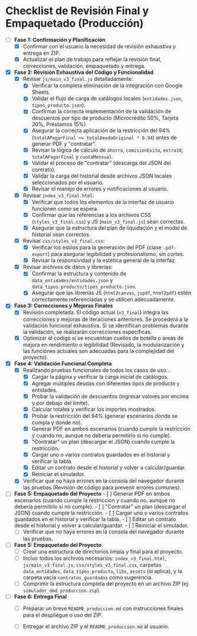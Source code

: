 # Checklist de Revisión Final y Empaquetado (Producción)

- [ ] **Fase 1: Confirmación y Planificación**
    - [x] Confirmar con el usuario la necesidad de revisión exhaustiva y entrega en ZIP.
    - [x] Actualizar el plan de trabajo para reflejar la revisión final, correcciones, validación, empaquetado y entrega.

- [x] **Fase 2: Revisión Exhaustiva del Código y Funcionalidad**
    - [x] Revisar `js/main_v3_final.js` detalladamente:
        - [x] Verificar la completa eliminación de la integración con Google Sheets.
        - [x] Validar el flujo de carga de catálogos locales (`entidades.json`, `tipos_producto.json`).
        - [x] Confirmar la correcta implementación de la validación de descuentos por tipo de producto (Microcrédito 50%, Tarjeta 20%, Préstamos 15%).
        - [x] Asegurar la correcta aplicación de la restricción del 94% (`totalAPagarFinal <= totalDeudaOriginal * 0.94`) antes de generar PDF y "contratar".
        - [x] Revisar la lógica de cálculo de `ahorro`, `comisionExito`, `extra10`, `totalAPagarFinal` y `cuotaMensual`.
        - [x] Validar el proceso de "contratar" (descarga del JSON del contrato).
        - [x] Validar la carga del historial desde archivos JSON locales seleccionados por el usuario.
        - [x] Revisar el manejo de errores y notificaciones al usuario.
    - [x] Revisar `index_v3_final.html`:
        - [x] Verificar que todos los elementos de la interfaz de usuario funcionen como se espera.
        - [x] Confirmar que las referencias a los archivos CSS (`styles_v3_final.css`) y JS (`main_v3_final.js`) sean correctas.
        - [x] Asegurar que la estructura del plan de liquidación y el modal de historial sean correctos.
    - [x] Revisar `css/styles_v3_final.css`:
        - [x] Verificar los estilos para la generación del PDF (clase `.pdf-export`) para asegurar legibilidad y profesionalismo, sin cortes.
        - [x] Revisar la responsividad y la estética general de la interfaz.
    - [x] Revisar archivos de datos y librerías:
        - [x] Confirmar la estructura y contenido de `data_entidades/entidades.json` y `data_tipos_producto/tipos_producto.json`.
        - [x] Asegurar que las librerías JS (`html2canvas`, `jspdf`, `html2pdf`) estén correctamente referenciadas y se utilicen adecuadamente.

- [x] **Fase 3: Correcciones y Mejoras Finales**
    - [x] Revisión completada. El código actual (`v3_final`) integra las correcciones y mejoras de iteraciones anteriores. Se procederá a la validación funcional exhaustiva. Si se identifican problemas durante la validación, se realizarán correcciones específicas.
    - [x] Optimizar el código si se encuentran cuellos de botella o áreas de mejora en rendimiento o legibilidad (Revisado, la modularización y las funciones actuales son adecuadas para la complejidad del proyecto).

- [x] **Fase 4: Validación Funcional Completa**
    - [x] Realizando pruebas funcionales de todos los casos de uso...
        - [x] Cargar la página y verificar la carga inicial de catálogos.
        - [x] Agregar múltiples deudas con diferentes tipos de producto y entidades.
        - [x] Probar la validación de descuentos (ingresar valores por encima y por debajo del límite).
        - [x] Calcular totales y verificar los importes mostrados.
        - [x] Probar la restricción del 94% (generar escenarios donde se cumpla y donde no).
        - [x] Generar PDF en ambos escenarios (cuando cumple la restricción y cuando no, aunque no debería permitirlo si no cumple).
        - [x] "Contratar" un plan (descargar el JSON) cuando cumple la restricción.
        - [x] Cargar uno o varios contratos guardados en el historial y verificar la tabla.
        - [x] Editar un contrato desde el historial y volver a calcular/guardar.
        - [x] Reiniciar el simulador.
    - [x] Verificar que no haya errores en la consola del navegador durante las pruebas (Revisión de código para prevenir errores comunes).

- [ ] **Fase 5: Empaquetado del Proyecto**
        - [ ] Generar PDF en ambos escenarios (cuando cumple la restricción y cuando no, aunque no debería permitirlo si no cumple).
        - [ ] "Contratar" un plan (descargar el JSON) cuando cumple la restricción.
        - [ ] Cargar uno o varios contratos guardados en el historial y verificar la tabla.
        - [ ] Editar un contrato desde el historial y volver a calcular/guardar.
        - [ ] Reiniciar el simulador.
    - [ ] Verificar que no haya errores en la consola del navegador durante las pruebas.

- [ ] **Fase 5: Empaquetado del Proyecto**
    - [ ] Crear una estructura de directorios limpia y final para el proyecto.
    - [ ] Incluir todos los archivos necesarios: `index_v3_final.html`, `js/main_v3_final.js`, `css/styles_v3_final.css`, carpetas `data_entidades`, `data_tipos_producto`, `libs`, `assets` (si aplica), y la carpeta vacía `contratos_guardados` como sugerencia.
    - [ ] Comprimir la estructura completa del proyecto en un archivo ZIP (ej: `simulador_dmd_produccion.zip`).

- [ ] **Fase 6: Entrega Final**
    - [ ] Preparar un breve `README_produccion.md` con instrucciones finales para el despliegue o uso del ZIP.
    - [ ] Entregar el archivo ZIP y el `README_produccion.md` al usuario.

